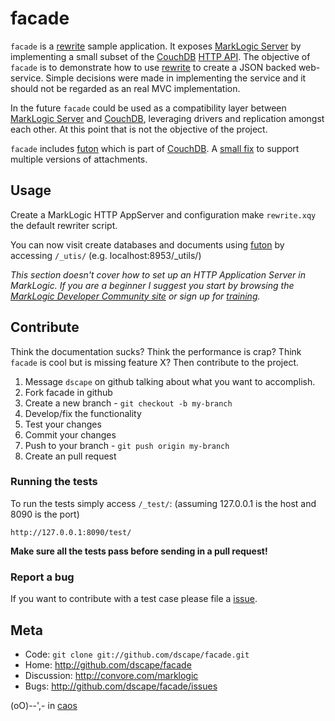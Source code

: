 # facade
`facade` is a [rewrite][9] sample application. It exposes [MarkLogic Server][2] by implementing a small subset of the [CouchDB][7] [HTTP API][8]. The objective of `facade` is to demonstrate how to use [rewrite][9] to create a JSON backed web-service. Simple decisions were made in implementing the service and it should not be regarded as an real MVC implementation.

In the future `facade` could be used as a compatibility layer between [MarkLogic Server][2] and [CouchDB][7], leveraging drivers and replication amongst each other. At this point that is not the objective of the project.

`facade` includes [futon][6] which is part of [CouchDB][7]. A [small fix][10] to support multiple versions of attachments.

## Usage

Create a MarkLogic HTTP AppServer and configuration make `rewrite.xqy` the default rewriter script.

You can now visit create databases and documents using [futon][6] by accessing `/_utis/`  (e.g. localhost:8953/_utils/)

*This section doesn't cover how to set up an HTTP Application Server in MarkLogic. If you are a beginner I suggest you start by browsing the [MarkLogic Developer Community site][4] or sign up for [training][5].*

## Contribute

Think the documentation sucks? Think the performance is crap? Think `facade` is cool but is missing feature X? Then contribute to the project.

1. Message `dscape` on github talking about what you want to accomplish.
2. Fork facade in github
3. Create a new branch - `git checkout -b my-branch`
4. Develop/fix the functionality
5. Test your changes
6. Commit your changes
7. Push to your branch - `git push origin my-branch`
8. Create an pull request

### Running the tests

To run the tests simply access `/_test/`:
(assuming 127.0.0.1 is the host and 8090 is the port)

    http://127.0.0.1:8090/test/

**Make sure all the tests pass before sending in a pull request!**

### Report a bug

If you want to contribute with a test case please file a [issue][1].

## Meta

* Code: `git clone git://github.com/dscape/facade.git`
* Home: <http://github.com/dscape/facade>
* Discussion: <http://convore.com/marklogic>
* Bugs: <http://github.com/dscape/facade/issues>

(oO)--',- in [caos][3]

[1]: http://github.com/dscape/facade/issues
[2]: http://marklogic.com
[3]: http://caos.di.uminho.pt
[4]: http://developer.marklogic.com
[5]: http://www.marklogic.com/services/training.html
[6]: https://github.com/apache/couchdb/tree/trunk/share/www
[7]: http://couchdb.apache.org/
[8]: http://wiki.apache.org/couchdb/HTTP_Document_API
[9]: http://github.com/dscape/rewrite
[10]: https://gist.github.com/baa888d42be7d8e264b2
